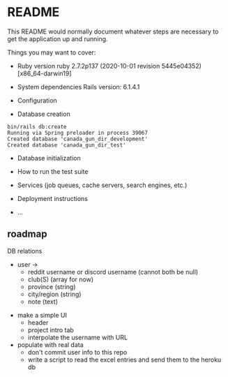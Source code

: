 # README

This README would normally document whatever steps are necessary to get the
application up and running.

Things you may want to cover:

- Ruby version
  ruby 2.7.2p137 (2020-10-01 revision 5445e04352) [x86_64-darwin19]
- System dependencies
  Rails version: 6.1.4.1

- Configuration

- Database creation

```
bin/rails db:create
Running via Spring preloader in process 39067
Created database 'canada_gun_dir_development'
Created database 'canada_gun_dir_test'
```

- Database initialization

- How to run the test suite

- Services (job queues, cache servers, search engines, etc.)

- Deployment instructions

- ...

## roadmap

DB relations

- user ->
  - reddit username or discord username (cannot both be null)
  - club(S) (array for now)
  - province (string)
  - city/region (string)
  - note (text)

* make a simple UI
  - header
  - project intro tab
  - interpolate the username with URL
* populate with real data
  - don't commit user info to this repo
  - write a script to read the excel entries and send them to the heroku db
